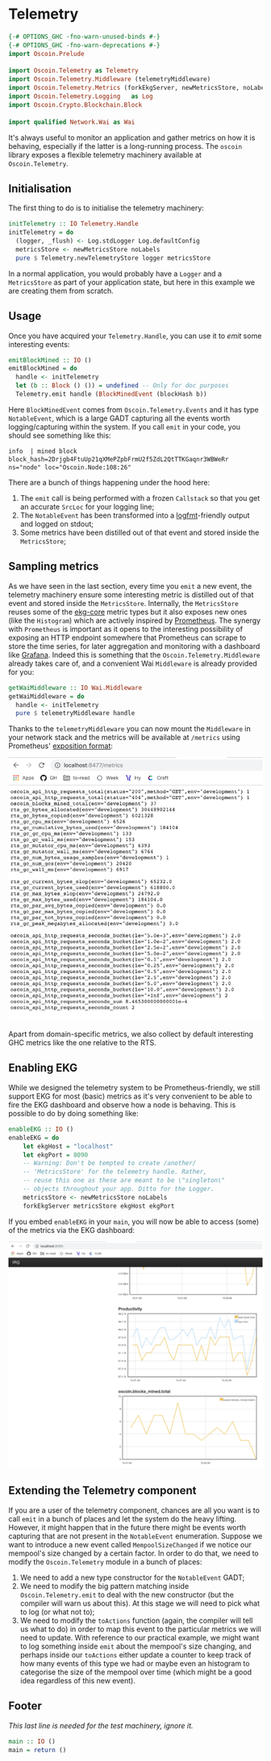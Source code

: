 
[//]: # (This section is a comment block, it won't be rendered.)
[//]: # (**NOTE**: This is a markdown file which desugars into a literate)
[//]: # (Haskell file which can be compiled and imported into `ghci`.)
[//]: # (**Do not** modify directly the `.lhs` file! Rather, edit this file)
[//]: # (directly and either run the tests via `stack test` or load the)
[//]: # (up-to-date file inside `ghci` by typing:)
[//]: # (stack ghci --ghci-options "-pgmL markdown-unlit")

# Telemetry

```haskell
{-# OPTIONS_GHC -fno-warn-unused-binds #-}
{-# OPTIONS_GHC -fno-warn-deprecations #-}
import Oscoin.Prelude

import Oscoin.Telemetry as Telemetry
import Oscoin.Telemetry.Middleware (telemetryMiddleware)
import Oscoin.Telemetry.Metrics (forkEkgServer, newMetricsStore, noLabels)
import Oscoin.Telemetry.Logging   as Log
import Oscoin.Crypto.Blockchain.Block

import qualified Network.Wai as Wai
```

It's always useful to monitor an application and gather
metrics on how it is behaving, especially if the latter is
a long-running process. The `oscoin` library exposes a flexible
telemetry machinery available at `Oscoin.Telemetry`.

## Initialisation

The first thing to do is to initialise the telemetry machinery:

```haskell
initTelemetry :: IO Telemetry.Handle
initTelemetry = do
  (logger, _flush) <- Log.stdLogger Log.defaultConfig
  metricsStore <- newMetricsStore noLabels
  pure $ Telemetry.newTelemetryStore logger metricsStore
```

In a normal application, you would probably have a `Logger`
and a `MetricsStore` as part of your application state, but here in this example we are creating them from scratch.

## Usage

Once you have acquired your `Telemetry.Handle`, you can
use it to _emit_ some interesting events:

```haskell
emitBlockMined :: IO ()
emitBlockMined = do
  handle <- initTelemetry
  let (b :: Block () ()) = undefined -- Only for doc purposes
  Telemetry.emit handle (BlockMinedEvent (blockHash b))
```

Here `BlockMinedEvent` comes from `Oscoin.Telemetry.Events`
and it has type `NotableEvent`, which is a large GADT capturing
all the events worth logging/capturing within the system. If
you call `emit` in your code, you should see something like
this:

```
info  | mined block block_hash=2Drjgb4FtuUp21qXMePZpbFrmU2f5ZdL2QtTTKGaqnr3WBWeRr ns="node" loc="Oscoin.Node:108:26"
```

There are a bunch of things happening under the hood here:

1. The `emit` call is being performed with a frozen `Callstack` so that you get an accurate `SrcLoc` for your logging line;
2. The `NotableEvent` has been transformed into a [logfmt](https://brandur.org/logfmt)-friendly output and logged on stdout;
3. Some metrics have been distilled out of that event and stored inside the `MetricsStore`;

## Sampling metrics

As we have seen in the last section, every time you `emit` a new event, the telemetry machinery ensure some interesting metric is distilled out of that event and stored inside the
`MetricsStore`. Internally, the `MetricsStore` reuses some of
the [ekg-core](http://hackage.haskell.org/package/ekg-core) metric types but it also exposes new ones
(like the `Histogram`) which are actively inspired by [Prometheus](https://prometheus.io). The synergy with `Prometheus` is important as 
it opens to the interesting possibility of exposing an HTTP
endpoint somewhere that Prometheus can scrape to store the time series, for later aggregation and monitoring with a dashboard like [Grafana](https://grafana.com/). Indeed this is something that the
`Oscoin.Telemetry.Middleware` already takes care of, and a
convenient Wai `Middleware` is already provided for you:

```haskell
getWaiMiddleware :: IO Wai.Middleware
getWaiMiddleware = do
  handle <- initTelemetry
  pure $ telemetryMiddleware handle
```

Thanks to the `telemetryMiddleware` you can now mount the `Middleware` in your network stack and
the metrics will be available at `/metrics` using Prometheus'
[exposition format](https://prometheus.io/docs/instrumenting/exposition_formats/):

![ekg](./images/telemetry_metrics.png)

Apart from domain-specific metrics, we also collect by default interesting GHC metrics
like the one relative to the RTS.

## Enabling EKG

While we designed the telemetry system to be Prometheus-friendly, we still support EKG for most (basic) metrics as it's very convenient to be able to fire the EKG dashboard and observe how a node is behaving. This is possible to do by doing something like:

```haskell
enableEKG :: IO ()
enableEKG = do
    let ekgHost = "localhost"
    let ekgPort = 8090
    -- Warning: Don't be tempted to create /another/
    -- 'MetricsStore' for the telemetry handle. Rather,
    -- reuse this one as these are meant to be \"singleton\"
    -- objects throughout your app. Ditto for the Logger.
    metricsStore <- newMetricsStore noLabels
    forkEkgServer metricsStore ekgHost ekgPort
```

If you embed `enableEKG` in your `main`, you will now be
able to access (some) of the metrics via the EKG dashboard:

![ekg](./images/telemetry_ekg.png)

## Extending the Telemetry component

If you are a user of the telemetry component, chances are all
you want is to call `emit` in a bunch of places and let the system do the heavy lifting. However, it might happen that in the future
there might be events worth capturing that are not present in the `NotableEvent` enumeration. Suppose we want to introduce a new event called `MempoolSizeChanged` if we notice our mempool's size changed by a certain factor. In order to do that, we need to modify the `Oscoin.Telemetry` module in a bunch of places:

1. We need to add a new type constructor for the `NotableEvent` GADT;
2. We need to modify the big pattern matching inside `Oscoin.Telemetry.emit` to deal with the new constructor (but the compiler will warn us about this). At this stage we will need to pick what to log (or what not to);
3. We need to modify the `toActions` function (again, the compiler will tell us what to do) in order to map this event to the particular metrics we will need to update. With reference to our practical example, we might want to log something inside `emit` about the mempool's size changing, and perhaps inside our `toActions` either update a counter to keep track of how many events of this type we had or maybe even an histogram to categorise the size of the mempool over time (which might be a good idea regardless of this new event).

## Footer

_This last line is needed for the test machinery, ignore it._

```haskell
main :: IO ()
main = return ()
```
